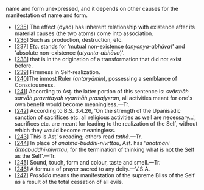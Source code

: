 name and form unexpressed, and it depends on other causes for the manifestation of name and form.

- [[235](#page--1-0)] The effect (dyad) has inherent relationship with existence after its material causes (the two atoms) come into association.
- [[236](#page--1-1)] Such as production, destruction, etc.
- [[237](#page--1-2)] *Etc*. stands for 'mutual non-existence (*anyonya-abhāva*)' and 'absolute non-existence (*atyanta-abhāva*)'.
- [[238](#page--1-3)] that is in the origination of a transformation that did not exist before.
- [[239](#page--1-4)] Firmness in Self-realization.
- [[240](#page--1-5)]The inmost Ruler (*antaryāmin*), possessing a semblance of Consciousness.
- [[241](#page--1-6)] According to Asṭ. the latter portion of this sentence is: *svārthāh sarvāh pravrttayah vyarthāh prasajyeran*, all activities meant for one's own benefit would become meaningless.—Tr.
- [[242](#page--1-7)] According to B.S. 3.4.26, 'On the strength of the Upanisadic sanction of sacrifices etc. all religious activities as well are necessary...', sacrifices etc. are meant for leading to the realization of the Self, without which they would become meaningless.
- [[243](#page--1-8)] This is Asṭ.'s reading; others read *tathā*.—Tr.
- [[244](#page--1-9)] In place of *anātma-buddhi-nivrttau*, Asṭ. has '*anātmani ātmabuddhi-nivrttau*, for the termination of thinking what is not the Self as the Self'.—Tr.
- [[245](#page--1-10)] Sound, touch, form and colour, taste and smell.—Tr.
- [[246](#page--1-11)] A formula of prayer sacred to any deity.—V.S.A.
- [[247](#page--1-12)] *Prasāda* means the manifestation of the supreme Bliss of the Self as a result of the total cessation of all evils.